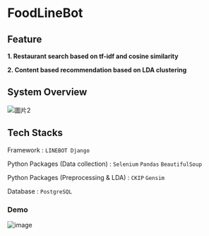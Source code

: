 # FoodLineBot

## Feature

**1. Restaurant search based on tf-idf and cosine similarity**

**2. Content based recommendation based on LDA clustering**

## System Overview

![圖片2](https://user-images.githubusercontent.com/76477545/218313656-2690bc7e-3e85-4a19-b05d-72928c39c63f.png)

## Tech Stacks

Framework : `LINEBOT Django`

Python Packages (Data collection) : `Selenium` `Pandas` `BeautifulSoup` 

Python Packages (Preprocessing & LDA) : `CKIP` `Gensim` 

Database : `PostgreSQL`

### Demo

![image](https://user-images.githubusercontent.com/76477545/218314299-0a89f091-dd1f-4ab2-90e6-fa3a3ce03248.png)
